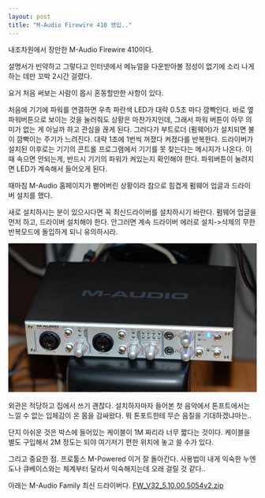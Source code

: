 ```yaml
---
layout: post
title: "M-Audio Firewire 410 영입.."
---
```


내조차원에서 장만한 M-Audio Firewire 410이다.

설명서가 빈약하고 그렇다고 인터넷에서 메뉴얼을 다운받아볼 정성이 없기에 소리 나게 하는 데만 꼬박 2시간 걸렸다.

요거 처음 써보는 사람이 몹시 혼동할만한 사항이 있다. 

처음에 기기에 파워를 연결하면 우측 파란색 LED가 대략 0.5초 마다 깜빡인다. 바로 옆 파워버튼으로 보이는 것을 눌러줘도 상황은 마찬가지인데, 그래서 파워 버튼이 아무 의미가 없는 게 아닐까 하고 관심을 끊게 된다. 그러다가 부트로더 (펌웨어)가 설치되면 불이 깜빡이는 주기가 느려진다. 대략 1초에 1번씩 꺼졌다 켜졌다를 반복한다. 드라이버가 설치된 이후로는 기기의 콘트롤 프로그램에서 기기를 못 찾는다는 메시지가 나온다. 이 때 속으면 안되는게, 반드시 기기의 파워가 켜있는지 확인해야 한다. 파워버튼이 눌려지면 LED가 계속해서 들어오게 된다.

때마침 M-Audio 홈페이지가 뻗어버린 상황이라 참으로 힘겹게 펌웨어 업글과 드라이버 설치를 했다.

새로 설치하시는 분이 있으시다면 꼭 최신드라이버를 설치하시기 바란다. 펌웨어 업글을 먼저 하고, 드라이버 설치해야 한다. 안그러면 계속 드라이버 에러로 설치->삭제의 무한 반복모드에 돌입하게 되니 유의하시라.

![image](/assets/images/f34f5d2a9f4a0730d62f58a9a720cfe3.jpg)

외관은 적당하고 집에서 쓰기 괜찮다. 설치하자마자 들어본 첫 음악에서 톤프트에서는 느낄 수 없는 입체감이 온 몸을 감싸왔다. 뭐 톤포트한테 무슨 음질을 기대하겠냐마는..

단지 아쉬운 것은 박스에 들어있는 케이블이 1M 짜리라 너무 짧다는 것이다. 케이블을 별도 구입해서 2M 정도는 되야 여기저기 편한 위치에 놓고 쓸 수가 있다.

그리고 중요한 점. 프로툴스 M-Powered 이거 잘 돌아간다. 사용법이 내게 익숙한 누엔도나 큐베이스와는 체계부터 달라서 익숙해지는데 오래 걸릴 것 같다..

아래는 M-Audio Family 최신 드라이버다.
[ FW_V32_5.10.00.5054v2.zip](http://tonebrew.tistory.com/attachment/cfile23.uf@2726BB3D58710B2417B6FA.zip)



